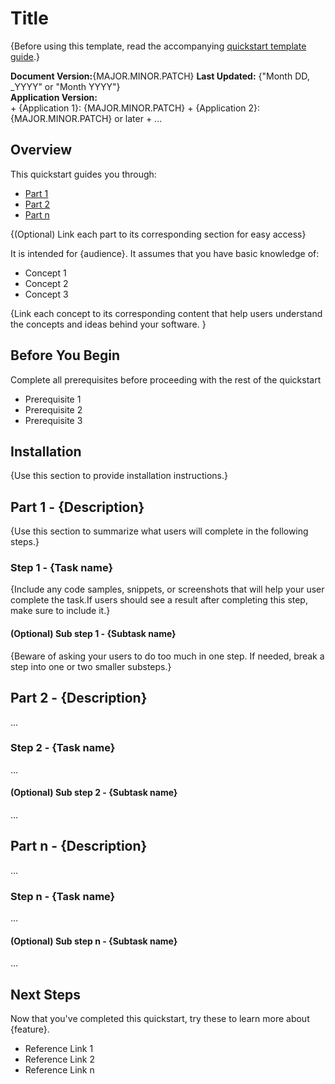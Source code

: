 # Title

{Before using this template, read the accompanying [quickstart template guide](about-quickstarts.md).}

**Document Version:**{MAJOR.MINOR.PATCH} 
**Last Updated:** {"Month DD, _YYYY" or "Month YYYY"}   
**Application Version:**   
	+ {Application 1}: {MAJOR.MINOR.PATCH}
	+ {Application 2}: {MAJOR.MINOR.PATCH} or later
	+ ...


## Overview

This quickstart guides you through:
+ [Part 1](#part-1-description)
+ [Part 2](#part-2-description)
+ [Part n](#part-n-description)

{(Optional) Link each part to its corresponding section for easy access}

It is intended for {audience}. It assumes that you have basic knowledge of: 
+ Concept 1
+ Concept 2
+ Concept 3 

{Link each concept to its corresponding content that help users understand the concepts and ideas behind your software. }

## Before You Begin

Complete all prerequisites before proceeding with the rest of the quickstart

+ Prerequisite 1
+ Prerequisite 2
+ Prerequisite 3
 
## Installation 

{Use this section to provide installation instructions.} 

## Part 1 - {Description}

{Use this section to summarize what users will complete in the following steps.}

### Step 1 - {Task name}

{Include any code samples, snippets, or screenshots that will help your user complete the task.If users should see a result after 
completing this step, make sure to include it.}

#### (Optional) Sub step 1 - {Subtask name}

{Beware of asking your users to do too much in one step. If needed, break a step into one or two smaller substeps.}

## Part 2 - {Description}

...

### Step 2 - {Task name}

...

#### (Optional) Sub step 2 - {Subtask name}

...


## Part n - {Description}

...

### Step n - {Task name}

...

#### (Optional) Sub step n - {Subtask name}

...



## Next Steps

Now that you've completed this quickstart, try these to learn more about {feature}. 
+ Reference Link 1
+ Reference Link 2
+ Reference Link n

